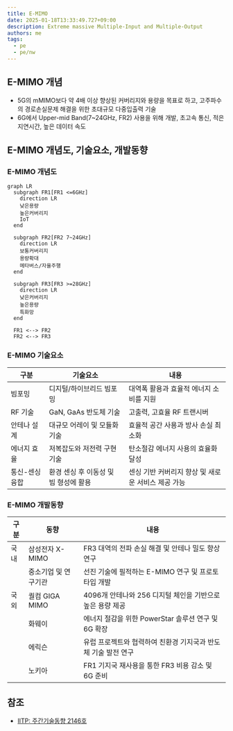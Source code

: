 ```yaml
---
title: E-MIMO
date: 2025-01-18T13:33:49.727+09:00
description: Extreme massive Multiple-Input and Multiple-Output
authors: me
tags:
  - pe
  - pe/nw
---
```


## E-MIMO 개념

- 5G의 mMIMO보다 약 4배 이상 향상된 커버리지와 용량을 목표로 하고, 고주파수의 경로손실문제 해결을 위한 초대규모 다중입출력 기술
- 6G에서 Upper-mid Band(7~24GHz, FR2) 사용을 위해 개발, 초고속 통신, 적은 지연시간, 높은 데이터 속도

## E-MIMO 개념도, 기술요소, 개발동향

### E-MIMO 개념도

```mermaid
graph LR
  subgraph FR1[FR1 <=6GHz]
    direction LR
    낮은용량
    높은커버리지
    IoT
  end

  subgraph FR2[FR2 7~24GHz]
    direction LR
    보통커버리지
    용량확대
    메타버스/자율주행
  end

  subgraph FR3[FR3 >=28GHz]
    direction LR
    낮은커버리지
    높은용량
    특화망
  end

  FR1 <--> FR2
  FR2 <--> FR3
```

### E-MIMO 기술요소

| 구분 | 기술요소 | 내용 |
| --- | --- | --- |
| 빔포밍 | 디지털/하이브리드 빔포밍 | 대역폭 활용과 효율적 에너지 소비를 지원 |
| RF 기술 | GaN, GaAs 반도체 기술 | 고출력, 고효율 RF 트랜시버 |
| 안테나 설계 | 대규모 어레이 및 모듈화 기술 | 효율적 공간 사용과 방사 손실 최소화 |
| 에너지 효율 | 저복잡도와 저전력 구현 기술 | 탄소절감 에너지 사용의 효율화 달성 |
| 통신-센싱 융합 | 환경 센싱 후 이동성 및 빔 형성에 활용 | 센싱 기반 커버리지 향상 및 새로운 서비스 제공 가능 |

### E-MIMO 개발동향

| 구분 |동향 |내용 |
| --- | --- | --- |
| 국내 |삼성전자 X-MIMO | FR3 대역의 전파 손실 해결 및 안테나 밀도 향상 연구 |
| | 중소기업 및 연구기관 | 선진 기술에 필적하는 E-MIMO 연구 및 프로토타입 개발 |
| 국외 | 퀄컴 GIGA MIMO | 4096개 안테나와 256 디지털 체인을 기반으로 높은 용량 제공 |
| | 화웨이 | 에너지 절감을 위한 PowerStar 솔루션 연구 및 6G 확장 |
| | 에릭슨 | 유럽 프로젝트와 협력하여 친환경 기지국과 반도체 기술 발전 연구 |
| | 노키아 | FR1 기지국 재사용을 통한 FR3 비용 감소 및 6G 준비 |

## 참조

- [IITP: 주간기술동향 2146호](https://iitp.kr/kr/1/knowledge/periodicalViewA.it?searClassCode=B_ITA_01&masterCode=publication&identifier=1331)
